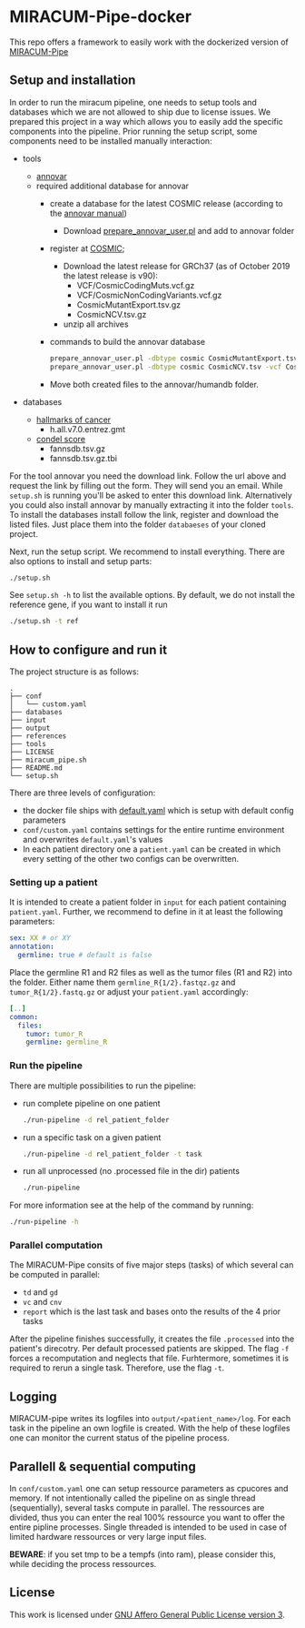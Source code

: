 # MIRACUM-Pipe-docker

This repo offers a framework to easily work with the dockerized version of [MIRACUM-Pipe](https://github.com/AG-Boerries/MIRACUM-Pipe)

## Setup and installation

In order to run the miracum pipeline, one needs to setup tools and databases which we are not allowed to ship due to license issues.
We prepared this project in a way which allows you to easily add the specific components into the pipeline.
Prior running the setup script, some components need to be installed manually interaction:

- tools
  - [annovar](http://download.openbioinformatics.org/annovar_download_form.php)
  - required additional database for annovar
    - create a database for the latest COSMIC release (according to the [annovar manual](http://annovar.openbioinformatics.org/en/latest/user-guide/filter/#cosmic-annotations))
      - Download [prepare_annovar_user.pl](http://www.openbioinformatics.org/annovar/download/prepare_annovar_user.pl) and add to annovar folder
    - register at [COSMIC](https://cancer.sanger.ac.uk/cosmic);
      - Download the latest release for GRCh37 (as of October 2019 the latest release is v90):
        - VCF/CosmicCodingMuts.vcf.gz
        - VCF/CosmicNonCodingVariants.vcf.gz
        - CosmicMutantExport.tsv.gz
        - CosmicNCV.tsv.gz
      - unzip all archives
    - commands to build the annovar database
  
      ```bash
      prepare_annovar_user.pl -dbtype cosmic CosmicMutantExport.tsv -vcf CosmicCodingMuts.vcf > hg19_cosmic_coding.txt
      prepare_annovar_user.pl -dbtype cosmic CosmicNCV.tsv -vcf CosmicNonCodingVariants.vcf > hg19_cosmic_noncoding.txt
      ```

    - Move both created files to the annovar/humandb folder.

- databases
  - [hallmarks of cancer](http://bbglab.irbbarcelona.org)
    - h.all.v7.0.entrez.gmt
  - [condel score](http://software.broadinstitute.org/gsea/msigdb/)
    - fannsdb.tsv.gz
    - fannsdb.tsv.gz.tbi

For the tool annovar you need the download link. Follow the url above and request the link by filling out the form. They will send you an email.
While `setup.sh` is running you'll be asked to enter this download link. Alternatively you could also install annovar by manually extracting it into the folder `tools`.
To install the databases install follow the link, register and download the listed files. Just place them into the folder `databaeses` of your cloned project.

Next, run the setup script. We recommend to install everything. There are also options to install and setup parts:

```bash
./setup.sh
```

See `setup.sh -h` to list the available options. By default, we do not install the reference gene, if you want to install it run

```bash
./setup.sh -t ref
```

## How to configure and run it

The project structure is as follows:

```shell
.
├── conf
│   └── custom.yaml
├── databases
├── input
├── output
├── references
├── tools
├── LICENSE
├── miracum_pipe.sh
├── README.md
└── setup.sh
```

There are three levels of configuration:

- the docker file ships with [default.yaml]() which is setup with default config parameters
- `conf/custom.yaml` contains settings for the entire runtime environment and overwrites `default.yaml`'s values
- In each patient directory one a `patient.yaml` can be created in which every setting of the other two configs can be overwritten.

### Setting up a patient

It is intended to create a patient folder in `input` for each patient containing `patient.yaml`. Further, we recommend to define in it at least the following parameters:

```yaml
sex: XX # or XY
annotation:
  germline: true # default is false
```

Place the germline R1 and R2 files as well as the tumor files (R1 and R2) into the folder. Either name them `germline_R{1/2}.fastqz.gz` and `tumor_R{1/2}.fastq.gz` or adjust your `patient.yaml` accordingly:

```yaml
[..]
common:
  files:
    tumor: tumor_R
    germline: germline_R
```

### Run the pipeline

There are multiple possibilities to run the pipeline:

- run complete pipeline on one patient
  
  ```bash
  ./run-pipeline -d rel_patient_folder
  ```

- run a specific task on a given patient
  
  ```bash
  ./run-pipeline -d rel_patient_folder -t task
  ```

- run all unprocessed (no .processed file in the dir) patients
  
  ```bash
  ./run-pipeline
  ```

For more information see at the help of the command by running:

```bash
./run-pipeline -h
```

### Parallel computation

The MIRACUM-Pipe consits of five major steps (tasks) of which several can be computed in parallel:

- `td` and `gd`
- `vc` and `cnv`
- `report` which is the last task and bases onto the results of the 4 prior tasks

After the pipeline finishes successfully, it creates the file `.processed` into the patient's direcotry. Per default processed patients are skipped.
The flag `-f` forces a recomputation and neglects that file. Furhtermore, sometimes it is required to rerun a single task. Therefore, use the flag `-t`.

## Logging

MIRACUM-pipe writes its logfiles into `output/<patient_name>/log`. For each task in the pipeline an own logfile is created. With the help of these logfiles one can monitor the current status of the pipeline process.

## Parallell & sequential computing

In `conf/custom.yaml` one can setup ressource parameters as cpucores and memory. If not intentionally called the pipeline on as single thread (sequentially), several tasks compute in parallel. The ressources are divided, thus you can enter the real 100% ressource you want to offer the entire pipline processes. Single threaded is intended to be used in case of limited hardware ressources or very large input files.

**BEWARE**: if you set tmp to be a tempfs (into ram), please consider this, while deciding the process ressources.

## License

This work is licensed under [GNU Affero General Public License version 3](https://opensource.org/licenses/AGPL-3.0).
